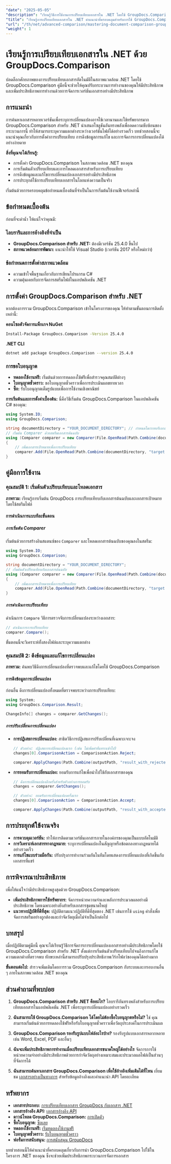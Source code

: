 ```yaml
---
"date": "2025-05-05"
"description": "เรียนรู้วิธีการใช้งานการเปรียบเทียบเอกสารใน .NET โดยใช้ GroupDocs.Comparison เพื่อการทำงานอัตโนมัติที่ราบรื่นและเพิ่มประสิทธิภาพการทำงาน"
"title": "เรียนรู้การเปรียบเทียบเอกสารใน .NET คำแนะนำที่ครอบคลุมสำหรับการใช้ GroupDocs.Comparison"
"url": "/th/net/advanced-comparison/mastering-document-comparison-groupdocs-dotnet/"
"weight": 1
---
```


# เรียนรู้การเปรียบเทียบเอกสารใน .NET ด้วย GroupDocs.Comparison

ปลดล็อกศักยภาพของการเปรียบเทียบเอกสารอัตโนมัติในสภาพแวดล้อม .NET โดยใช้ GroupDocs.Comparison คู่มือนี้จะช่วยให้คุณปรับกระบวนการทำงานของคุณให้มีประสิทธิภาพและเพิ่มประสิทธิภาพการทำงานด้วยการจัดการเวอร์ชันเอกสารอย่างมีประสิทธิภาพ

## การแนะนำ

การค้นหาเอกสารหลายเวอร์ชันเพื่อระบุการเปลี่ยนแปลงอาจใช้เวลานานและใช้ทรัพยากรมาก GroupDocs.Comparison สำหรับ .NET นำเสนอโซลูชันอันทรงพลังเพื่อลดความซับซ้อนของกระบวนการนี้ ทำให้สามารถระบุความแตกต่างระหว่างเวอร์ชันไฟล์ได้อย่างรวดเร็ว บทช่วยสอนนี้จะแนะนำคุณเกี่ยวกับการตั้งค่าการเปรียบเทียบ การดึงข้อมูลการแก้ไข และการจัดการการเปลี่ยนแปลงได้อย่างง่ายดาย

**สิ่งที่คุณจะได้เรียนรู้:**
- การตั้งค่า GroupDocs.Comparison ในสภาพแวดล้อม .NET ของคุณ
- การเริ่มต้นตัวเปรียบเทียบและการโหลดเอกสารสำหรับการเปรียบเทียบ
- การดึงข้อมูลและแก้ไขการเปลี่ยนแปลงเอกสารอย่างมีประสิทธิภาพ
- การประยุกต์ใช้การเปรียบเทียบเอกสารในโลกแห่งความเป็นจริง

เริ่มต้นด้วยการครอบคลุมข้อกำหนดเบื้องต้นที่จำเป็นในการเริ่มต้นใช้งานฟีเจอร์เหล่านี้

## ข้อกำหนดเบื้องต้น

ก่อนที่จะดำน้ำ ให้แน่ใจว่าคุณมี:

### ไลบรารีและการอ้างอิงที่จำเป็น
- **GroupDocs.Comparison สำหรับ .NET:** ต้องมีเวอร์ชัน 25.4.0 ขึ้นไป
- **สภาพแวดล้อมการพัฒนา:** แนะนำให้ใช้ Visual Studio (เวอร์ชัน 2017 หรือใหม่กว่า)

### ข้อกำหนดการตั้งค่าสภาพแวดล้อม
- ความเข้าใจพื้นฐานเกี่ยวกับการเขียนโปรแกรม C#
- ความคุ้นเคยกับการจัดการสตรีมไฟล์ในแอปพลิเคชัน .NET

## การตั้งค่า GroupDocs.Comparison สำหรับ .NET

หากต้องการรวม GroupDocs.Comparison เข้าในโครงการของคุณ ให้ทำตามขั้นตอนการติดตั้งเหล่านี้:

**คอนโซลตัวจัดการแพ็กเกจ NuGet**
```bash
Install-Package GroupDocs.Comparison -Version 25.4.0
```

**.NET CLI**
```bash
dotnet add package GroupDocs.Comparison --version 25.4.0
```

### การขอใบอนุญาต
- **ทดลองใช้งานฟรี:** เริ่มต้นด้วยการทดลองใช้ฟรีเพื่อสำรวจคุณสมบัติต่างๆ
- **ใบอนุญาตชั่วคราว:** ขอใบอนุญาตชั่วคราวเพื่อการประเมินผลขยายเวลา
- **ซื้อ:** รับใบอนุญาตเต็มรูปแบบเพื่อการใช้งานเชิงพาณิชย์

**การเริ่มต้นและการตั้งค่าเบื้องต้น:**
นี่คือวิธีเริ่มต้น GroupDocs.Comparison ในแอปพลิเคชัน C# ของคุณ:
```csharp
using System.IO;
using GroupDocs.Comparison;

string documentDirectory = "YOUR_DOCUMENT_DIRECTORY"; // กำหนดไดเรกทอรีเอกสารอินพุตของคุณ
// เริ่มต้น Comparer ด้วยสตรีมเอกสารต้นฉบับ
using (Comparer comparer = new Comparer(File.OpenRead(Path.Combine(documentDirectory, "source.docx"))))
{
    // เพิ่มเอกสารเป้าหมายเพื่อการเปรียบเทียบ
    comparer.Add(File.OpenRead(Path.Combine(documentDirectory, "target.docx")));
}
```

## คู่มือการใช้งาน

### คุณสมบัติ 1: เริ่มต้นตัวเปรียบเทียบและโหลดเอกสาร

**ภาพรวม:** เรียนรู้การเริ่มต้น GroupDocs การเปรียบเทียบกับเอกสารต้นฉบับและเอกสารเป้าหมายโดยใช้สตรีมไฟล์

#### การดำเนินการแบบทีละขั้นตอน

##### การเริ่มต้น Comparer
เริ่มต้นด้วยการสร้างอินสแตนซ์ของ `Comparer` และโหลดเอกสารต้นฉบับของคุณลงในสตรีม:
```csharp
using System.IO;
using GroupDocs.Comparison;

string documentDirectory = "YOUR_DOCUMENT_DIRECTORY";
// เริ่มต้นตัวเปรียบเทียบกับเอกสารต้นฉบับ
using (Comparer comparer = new Comparer(File.OpenRead(Path.Combine(documentDirectory, "source.docx"))))
{
    // เพิ่มเอกสารเป้าหมายเพื่อการเปรียบเทียบ
    comparer.Add(File.OpenRead(Path.Combine(documentDirectory, "target.docx")));
}
```

##### การดำเนินการเปรียบเทียบ
ดำเนินการ `Compare` วิธีการตรวจจับการเปลี่ยนแปลงระหว่างเอกสาร:
```csharp
// ดำเนินการการเปรียบเทียบ
comparer.Compare();
```
ขั้นตอนนี้จะวิเคราะห์ทั้งสองไฟล์และระบุความแตกต่าง

### คุณสมบัติ 2: ดึงข้อมูลและแก้ไขการเปลี่ยนแปลง

**ภาพรวม:** ค้นพบวิธีดึงการเปลี่ยนแปลงที่ตรวจพบและแก้ไขโดยใช้ GroupDocs.Comparison

#### การดึงข้อมูลการเปลี่ยนแปลง
ก่อนอื่น ดึงการเปลี่ยนแปลงทั้งหมดที่ตรวจพบระหว่างการเปรียบเทียบ:
```csharp
using System;
using GroupDocs.Comparison.Result;

ChangeInfo[] changes = comparer.GetChanges();
```

##### การปรับเปลี่ยนการเปลี่ยนแปลง
- **การปฏิเสธการเปลี่ยนแปลง:** สาธิตวิธีการปฏิเสธการปรับเปลี่ยนที่เฉพาะเจาะจง
  ```csharp
  // ตัวอย่าง: ปฏิเสธการเปลี่ยนแปลงแรก (เช่น ไม่เพิ่มคำที่แทรกเข้าไป)
  changes[0].ComparisonAction = ComparisonAction.Reject;

  comparer.ApplyChanges(Path.Combine(outputPath, "result_with_rejected_change.docx"), new ApplyChangeOptions { Changes = changes, SaveOriginalState = true });
  ```

- **การยอมรับการเปลี่ยนแปลง:** ยอมรับการแก้ไขเพื่อนำไปใช้กับเอกสารของคุณ
  ```csharp
  // ดึงการเปลี่ยนแปลงอีกครั้งสำหรับตัวอย่างการยอมรับ
  changes = comparer.GetChanges();
  
  // ตัวอย่าง: ยอมรับการเปลี่ยนแปลงครั้งแรก
  changes[0].ComparisonAction = ComparisonAction.Accept;

  comparer.ApplyChanges(Path.Combine(outputPath, "result_with_accepted_change.docx"), new ApplyChangeOptions { Changes = changes });
  ```

## การประยุกต์ใช้งานจริง

- **การควบคุมเวอร์ชัน:** ทำให้การติดตามเวอร์ชันเอกสารภายในองค์กรของคุณเป็นแบบอัตโนมัติ
- **การวิเคราะห์เอกสารทางกฎหมาย:** ระบุการเปลี่ยนแปลงในสัญญาหรือข้อตกลงทางกฎหมายได้อย่างรวดเร็ว
- **การแก้ไขแบบร่วมมือกัน:** ปรับปรุงการทำงานร่วมกันในทีมโดยแสดงการเปลี่ยนแปลงที่เกิดขึ้นกับเอกสารที่แชร์

## การพิจารณาประสิทธิภาพ

เพื่อให้แน่ใจว่ามีประสิทธิภาพสูงสุดด้วย GroupDocs.Comparison:
- **เพิ่มประสิทธิภาพการใช้ทรัพยากร:** จัดการหน่วยความจำและพลังการประมวลผลอย่างมีประสิทธิภาพ โดยเฉพาะอย่างยิ่งสำหรับเอกสารชุดขนาดใหญ่
- **แนวทางปฏิบัติที่ดีที่สุด:** ปฏิบัติตามแนวปฏิบัติที่ดีที่สุดของ .NET เช่นการใช้ `using` คำสั่งเพื่อจัดการสตรีมอย่างถูกต้องและกำจัดวัตถุเมื่อไม่จำเป็นอีกต่อไป

## บทสรุป

เมื่อปฏิบัติตามคู่มือนี้ คุณจะได้เรียนรู้วิธีการจัดการการเปลี่ยนแปลงเอกสารอย่างมีประสิทธิภาพโดยใช้ GroupDocs.Comparison สำหรับ .NET ตั้งแต่การเริ่มต้นตัวเปรียบเทียบไปจนถึงการแก้ไขความแตกต่างที่ตรวจพบ ทักษะเหล่านี้สามารถปรับปรุงประสิทธิภาพเวิร์กโฟลว์ของคุณได้อย่างมาก

**ขั้นตอนต่อไป:**
สำรวจเพิ่มเติมโดยการรวม GroupDocs.Comparison กับระบบและกรอบงานอื่น ๆ ภายในสภาพแวดล้อม .NET ของคุณ

## ส่วนคำถามที่พบบ่อย

1. **GroupDocs.Comparison สำหรับ .NET คืออะไร?** 
   ไลบรารีอันทรงพลังสำหรับการเปรียบเทียบเอกสารในแอปพลิเคชัน .NET เพื่อระบุการเปลี่ยนแปลงอย่างรวดเร็ว

2. **ฉันสามารถใช้ GroupDocs.Comparison ได้โดยไม่ต้องซื้อใบอนุญาตหรือไม่?**
   ใช่ คุณสามารถเริ่มต้นด้วยการทดลองใช้ฟรีหรือรับใบอนุญาตชั่วคราวเพื่อวัตถุประสงค์ในการประเมินผล

3. **GroupDocs.Comparison รองรับรูปแบบไฟล์อะไรบ้าง?**
   รองรับรูปแบบเอกสารหลากหลาย เช่น Word, Excel, PDF และอื่นๆ

4. **ฉันจะเพิ่มประสิทธิภาพการทำงานเมื่อเปรียบเทียบเอกสารขนาดใหญ่ได้อย่างไร**
   จัดการการใช้หน่วยความจำอย่างมีประสิทธิภาพด้วยการกำจัดวัตถุอย่างเหมาะสมและประมวลผลไฟล์เป็นส่วนๆ ที่จัดการได้

5. **ฉันสามารถค้นหาเอกสาร GroupDocs.Comparison เพื่อใช้อ้างอิงเพิ่มเติมได้ที่ไหน**
   เยี่ยมชม [เอกสารอย่างเป็นทางการ](https://docs.groupdocs.com/comparison/net/) สำหรับข้อมูลอ้างอิงและคำแนะนำ API โดยละเอียด

## ทรัพยากร

- **เอกสารประกอบ:** [การเปรียบเทียบเอกสาร GroupDocs กับเอกสาร .NET](https://docs.groupdocs.com/comparison/net/)
- **เอกสารอ้างอิง API:** [เอกสารอ้างอิง API](https://reference.groupdocs.com/comparison/net/)
- **ดาวน์โหลด GroupDocs.Comparison:** [การเปิดตัว](https://releases.groupdocs.com/comparison/net/)
- **ซื้อใบอนุญาต:** [ซื้อเลย](https://purchase.groupdocs.com/buy)
- **ทดลองใช้งานฟรี:** [เริ่มทดลองใช้งานฟรี](https://releases.groupdocs.com/comparison/net/)
- **ใบอนุญาตชั่วคราว:** [รับใบอนุญาตชั่วคราว](https://purchase.groupdocs.com/temporary-license/)
- **ฟอรั่มการสนับสนุน:** [การสนับสนุน GroupDocs](https://forum.groupdocs.com/c/comparison/) 

บทช่วยสอนนี้ให้คำแนะนำที่ครอบคลุมเกี่ยวกับการนำ GroupDocs.Comparison ไปใช้ในโครงการ .NET ของคุณ ซึ่งจะช่วยเพิ่มประสิทธิภาพกระบวนการจัดการเอกสาร